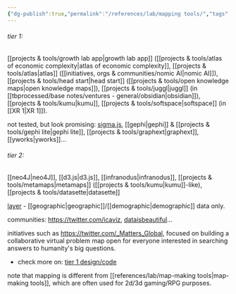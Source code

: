 ```yaml
---
{"dg-publish":true,"permalink":"/references/lab/mapping tools/","tags":["mapping","🌿","lab","design","database"],"created":"2024-06-05T16:01:40.538-03:00","updated":"2024-07-17T22:27:52.135-03:00"}
---
```


###### tier 1:
[[projects & tools/growth lab app\|growth lab app]] ([[projects & tools/atlas of economic complexity\|atlas of economic complexity]], [[projects & tools/atlas\|atlas]] ([[initiatives, orgs & communities/nomic AI\|nomic AI]]), [[projects & tools/head start\|head start]] ([[projects & tools/open knowledge maps\|open knowledge maps]]), [[projects & tools/juggl\|juggl]] (in [[tbprocessed/base notes/ventures - general/obsidian\|obsidian]]), [[projects & tools/kumu\|kumu]], [[projects & tools/softspace\|softspace]] (in [[XR 1\|XR 1]]).

not tested, but look promising: [sigma.js](https://www.sigmajs.org/), [[gephi\|gephi]] & [[projects & tools/gephi lite\|gephi lite]], [[projects & tools/graphext\|graphext]], [[yworks\|yworks]]...

###### tier 2:

[[neo4J\|neo4J]], [[d3.js\|d3.js]], [[infranodus\|infranodus]], [[projects & tools/metamaps\|metamaps]] ([[projects & tools/kumu\|kumu]]-like), [[projects & tools/datasette\|datasette]]

[layer](https://beta.getlayer.xyz/) - [[geographic\|geographic]]/[[demographic\|demographic]] data only.

communities: https://twitter.com/icaviz, [dataisbeautiful](https://reddit.com/r/dataisbeautiful)...

initiatives such as https://twitter.com/_Matters_Global, focused on building a collaborative virtual problem map open for everyone interested in searching answers to humanity's big questions.

+ check more on: [tier 1 design/code](https://twitter.com/i/lists/1556224144689319936)

note that mapping is different from [[references/lab/map-making tools\|map-making tools]], which are often used for 2d/3d gaming/RPG purposes.